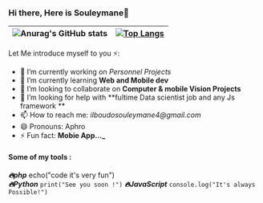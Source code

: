 ### Hi there, Here is Souleymane👋

| ![Anurag's GitHub stats](https://github-readme-stats.vercel.app/api?username=JokerAphro17&show_icons=true&theme=dracula) | [![Top Langs](https://github-readme-stats.vercel.app/api/top-langs/?username=JokerAphro17&layout=compact&show_icons=true&theme=dracula)](https://github.com/anuraghazra/github-readme-stats) |
| ------------------------------------------------------------------------------------------------------------------------ | -------------------------------------------------------------------------------------------------------------------------------------------------------------------------------------------- |

Let Me introduce myself to you ⚡:

- 🔭 I’m currently working on _Personnel Projects_
- 🌱 I’m currently learning **Web and Mobile dev**
- 👯 I’m looking to collaborate on **Computer & mobile Vision Projects**
- 🤔 I’m looking for help with **fultime Data scientist job and any Js framework **
- 📫 How to reach me: _ilboudosouleymane4@gmail.com_
- 😄 Pronouns: Aphro
- ⚡ Fun fact: **Mobie App..._**

#### Some of my tools :
**_🔥php_** echo("code it's very fun")                                             
**_🔥Python_**
`print("See you soon !")`
**_🔥JavaScript_**
`console.log("It's always Possible!")`
